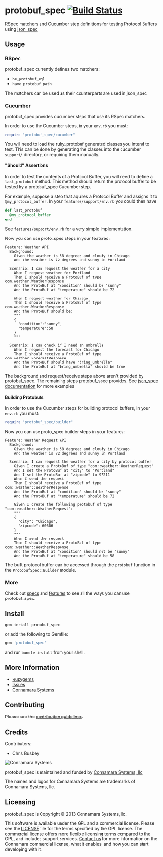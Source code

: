protobuf\_spec [![Build Status](https://travis-ci.org/connamara/protobuf_spec.png)](https://travis-ci.org/connamara/protobuf_spec)
=============

RSpec matchers and Cucumber step definitions for testing Protocol Buffers using [json_spec](https://github.com/collectiveidea/json_spec)

Usage
-----

### RSpec

protobuf\_spec currently defines two matchers:

* ```be_protobuf_eql```
* ```have_protobuf_path```

The matchers can be used as their counterparts are used in json\_spec


### Cucumber

protobuf\_spec provides cucumber steps that use its RSpec matchers.

In order to use the Cucumber steps, in your ```env.rb``` you must:

```ruby
require "protobuf_spec/cucumber"
```

You will need to load the ruby_protobuf generated classes you intend to test.  This can be done by generating the classes into the cucumber ```support/``` directory, or requiring them manually.

#### "Should" Assertions 

In order to test the contents of a Protocol Buffer, you will need to define a ```last_protobuf``` method.  This method should return the protocol buffer to be tested by a protobuf_spec Cucumber step. 

For example, suppose a step that aquires a Protocol Buffer and assigns it to ```@my_protocol_buffer```.  In your ```features/support/env.rb``` you could then have

```ruby
def last_protobuf
  @my_protocol_buffer
end
```

See ```features/support/env.rb``` for a very simple implementation.

Now you can use proto_spec steps in your features:


```cucumber
Feature: Weather API
  Background: 
    Given the weather is 58 degrees and cloudy in Chicago
    And the weather is 72 degrees and sunny in Portland

  Scenario: I can request the weather for a city
    When I request weather for Portland
    Then I should receive a ProtoBuf of type com.weather.WeatherResponse
    And the ProtoBuf at "condition" should be "sunny"
    And the ProtoBuf at "temperature" should be 72

    When I request weather for Chicago
    Then I should receive a ProtoBuf of type com.weather.WeatherResponse
    And the ProtoBuf should be:
    """
    {
      "condition":"sunny",
      "temperature":58
    }
    """

  Scenario: I can check if I need an umbrella
    When I request the forecast for Chicago
    Then I should receive a ProtoBuf of type com.weather.ForecastResponse
    And the ProtoBuf should have "bring_umbrella"
    And the ProtoBuf at "bring_umbrella" should be true
```

The background and request/receive steps above aren't provided by protobuf_spec.  The remaining steps protobuf_spec provides.  See [json_spec documentation](https://github.com/collectiveidea/json_spec) for more examples

#### Building Protobufs

In order to use the Cucumber steps for building protocol buffers, in your ```env.rb``` you must:

```ruby
require "protobuf_spec/builder"
```
Now you can use proto_spec builder steps in your features:

```cucumber
Feature: Weather Request API
  Background: 
    Given the weather is 58 degrees and cloudy in Chicago
    And the weather is 72 degrees and sunny in Portland

  Scenario: I can request the weather for a city by protocol buffer
    Given I create a ProtoBuf of type "com::weather::WeatherRequest"
    And I set the ProtoBuf at "city" to "Portland"
    And I set the ProtoBuf at "zipcode" to 97211    
    When I send the request
    Then I should receive a ProtoBuf of type com::weather::WeatherResponse
    And the ProtoBuf at "condition" should be "sunny"
    And the ProtoBuf at "temperature" should be 72

    Given I create the following protobuf of type "com::weather::WeatherRequest":
    """
    {
      "city": "Chicago",
      "zipcode": 60606    
    }
    """
    When I send the request
    Then I should receive a ProtoBuf of type com::weather::WeatherResponse
    And the ProtoBuf at "condition" should not be "sunny"
    And the ProtoBuf at "temperature" should be 58
```

The built protocol buffer can be accessed through the ```protobuf``` function in the ```ProtobufSpec::Builder``` module.

### More

Check out [specs](https://github.com/connamara/protobuf_spec/blob/master/spec) and [features](https://github.com/connamara/protobuf_spec/blob/master/features) to see all the ways you can use protobuf_spec.

Install
-------

```shell
gem install protobuf_spec
```

or add the following to Gemfile:
```ruby
gem 'protobuf_spec'
```
and run `bundle install` from your shell.

More Information
----------------

* [Rubygems](https://rubygems.org/gems/protobuf_spec)
* [Issues](https://github.com/connamara/protobuf_spec/issues)
* [Connamara Systems](http://connamara.com)

Contributing
------------

Please see the [contribution guidelines](https://github.com/connamara/protobuf_spec/blob/master/CONTRIBUTION_GUIDELINES.md).

Credits
-------

Contributers:

* Chris Busbey

![Connamara Systems](http://www.connamara.com/images/home-connamara-logo-lg.png)

protobuf_spec is maintained and funded by [Connamara Systems, llc](http://connamara.com).

The names and logos for Connamara Systems are trademarks of Connamara Systems, llc.

Licensing
---------

protobuf_spec is Copyright © 2013 Connamara Systems, llc. 

This software is available under the GPL and a commercial license.  Please see the [LICENSE](https://github.com/connamara/protobuf_spec/blob/master/LICENSE.txt) file for the terms specified by the GPL license.  The commercial license offers more flexible licensing terms compared to the GPL, and includes support services.  [Contact us](mailto:info@connamara.com) for more information on the Connamara commercial license, what it enables, and how you can start developing with it.
